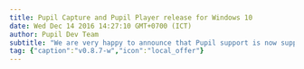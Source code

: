 ```yaml
--- 
title: Pupil Capture and Pupil Player release for Windows 10
date: Wed Dec 14 2016 14:27:10 GMT+0700 (ICT) 
author: Pupil Dev Team 
subtitle: "We are very happy to announce that Pupil support is now supported on Windows 10! Release notes for v0.8.7-w for the Pupil Platform..."
tag: {"caption":"v0.8.7-w","icon":"local_offer"} 
---
```


<script src="//cdn.rawgit.com/showdownjs/showdown/1.3.0/dist/showdown.min.js"></script>
<script type="text/javascript">
document.addEventListener("DOMContentLoaded", function(event) { 
  $(document).ready(function() {
    $.ajax({
      type: 'GET',
      url: "https://api.github.com/repos/pupil-labs/pupil/releases/tags/v0.8.7-w",
      dataType: "jsonp",
      success: function(data, textStatus,jaXHR){
        var converter = new showdown.Converter();
        var text = data.data.body;
        var html = converter.makeHtml(text);
        $('section[class~="content"]').html(html);
        $('a[href="#downloads"]').prop('href',data.data.html_url);
      }
    });
  });
});
</script>
